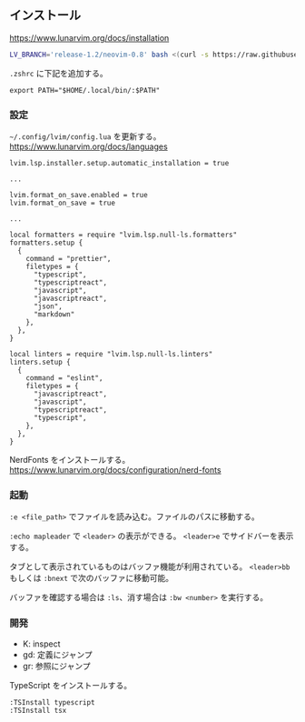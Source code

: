 ## インストール

https://www.lunarvim.org/docs/installation

```sh
LV_BRANCH='release-1.2/neovim-0.8' bash <(curl -s https://raw.githubusercontent.com/lunarvim/lunarvim/master/utils/installer/install.sh)
```

`.zshrc` に下記を追加する。
```
export PATH="$HOME/.local/bin/:$PATH"
```

### 設定

`~/.config/lvim/config.lua` を更新する。
https://www.lunarvim.org/docs/languages

```
lvim.lsp.installer.setup.automatic_installation = true

...

lvim.format_on_save.enabled = true
lvim.format_on_save = true

...

local formatters = require "lvim.lsp.null-ls.formatters"
formatters.setup {
  {
    command = "prettier",
    filetypes = {
      "typescript",
      "typescriptreact",
      "javascript",
      "javascriptreact",
      "json",
      "markdown"
    },
  },
}

local linters = require "lvim.lsp.null-ls.linters"
linters.setup {
  {
    command = "eslint",
    filetypes = {
      "javascriptreact",
      "javascript",
      "typescriptreact",
      "typescript",
    },
  },
}
```

NerdFonts をインストールする。
https://www.lunarvim.org/docs/configuration/nerd-fonts

### 起動

`:e <file_path>` でファイルを読み込む。ファイルのパスに移動する。

`:echo mapleader` で `<leader>` の表示ができる。
`<leader>e` でサイドバーを表示する。

タブとして表示されているものはバッファ機能が利用されている。
`<leader>bb` もしくは `:bnext` で次のバッファに移動可能。

バッファを確認する場合は `:ls`、消す場合は `:bw <number>` を実行する。


### 開発

- K: inspect
- gd: 定義にジャンプ
- gr: 参照にジャンプ

TypeScript をインストールする。

```
:TSInstall typescript
:TSInstall tsx
```

